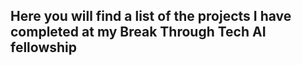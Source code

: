 ## Here you will find a list of the projects I have completed at my Break Through Tech AI fellowship
